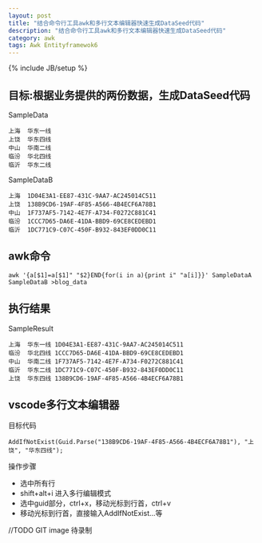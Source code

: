 ```yaml
---
layout: post
title: "结合命令行工具awk和多行文本编辑器快速生成DataSeed代码"
description: "结合命令行工具awk和多行文本编辑器快速生成DataSeed代码"
category: awk
tags: Awk Entityframewok6
---
```

{% include JB/setup %}

## 目标:根据业务提供的两份数据，生成DataSeed代码
SampleData

    上海  华东一线
    上饶  华东四线
    中山  华南二线
    临汾  华北四线
    临沂  华东二线

SampleDataB

    上海  1D04E3A1-EE87-431C-9AA7-AC245014C511
    上饶  138B9CD6-19AF-4F85-A566-4B4ECF6A78B1
    中山  1F737AF5-7142-4E7F-A734-F0272C881C41
    临汾  1CCC7D65-DA6E-41DA-BBD9-69CE8CEDEBD1
    临沂  1DC771C9-C07C-450F-B932-843EF0DD0C11
  
## awk命令

    awk '{a[$1]=a[$1]" "$2}END{for(i in a){print i" "a[i]}}' SampleDataA SampleDataB >blog_data

## 执行结果
SampleResult

    上海  华东一线 1D04E3A1-EE87-431C-9AA7-AC245014C511
    临汾  华北四线 1CCC7D65-DA6E-41DA-BBD9-69CE8CEDEBD1
    中山  华南二线 1F737AF5-7142-4E7F-A734-F0272C881C41
    临沂  华东二线 1DC771C9-C07C-450F-B932-843EF0DD0C11
    上饶  华东四线 138B9CD6-19AF-4F85-A566-4B4ECF6A78B1
  
## vscode多行文本编辑器
目标代码

    AddIfNotExist(Guid.Parse("138B9CD6-19AF-4F85-A566-4B4ECF6A78B1"), "上饶", "华东四线");

操作步骤

* 选中所有行
* shift+alt+i 进入多行编辑模式
* 选中guid部分，ctrl+x，移动光标到行首，ctrl+v
* 移动光标到行首，直接输入AddIfNotExist...等

//TODO GIT image 待录制

